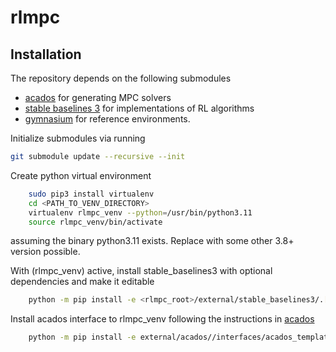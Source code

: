 # rlmpc


## Installation

The repository depends on the following submodules
- [acados](https://docs.acados.org/index.html) for generating MPC solvers
- [stable baselines 3](https://stable-baselines3.readthedocs.io/en/master/) for implementations of RL algorithms
- [gymnasium](https://gymnasium.farama.org/) for reference environments.

Initialize submodules via running
``` bash
git submodule update --recursive --init
```

Create python virtual environment

``` bash
    sudo pip3 install virtualenv
    cd <PATH_TO_VENV_DIRECTORY>
    virtualenv rlmpc_venv --python=/usr/bin/python3.11
    source rlmpc_venv/bin/activate
```

assuming the binary python3.11 exists. Replace with some other 3.8+ version possible.


With (rlmpc_venv) active, install stable_baselines3 with optional dependencies and make it editable

``` bash
    python -m pip install -e <rlmpc_root>/external/stable_baselines3/.[extra,tests,docs]
```


Install acados interface to rlmpc_venv following the instructions in [acados](https://docs.acados.org/python_interface/index.html)

``` bash
    python -m pip install -e external/acados//interfaces/acados_template/

```
